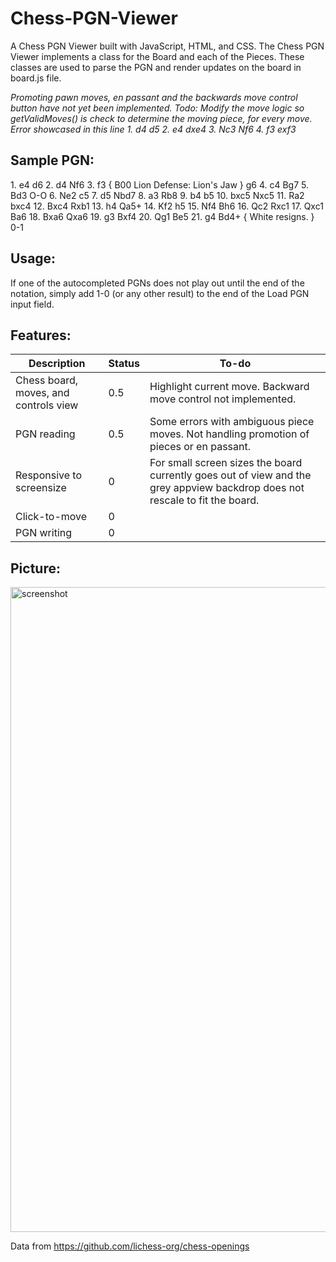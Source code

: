 # Chess-PGN-Viewer
A Chess PGN Viewer built with JavaScript, HTML, and CSS. The Chess PGN Viewer implements a class for the Board and each of the Pieces. These classes are used to parse the PGN and render updates on the board in board.js file.

*Promoting pawn moves, en passant and the backwards move control button have not yet been implemented.*
*Todo: Modify the move logic so getValidMoves() is check to determine the moving piece, for every move. Error showcased in this line 1. d4 d5 2. e4 dxe4 3. Nc3 Nf6 4. f3 exf3*

## Sample PGN: 

<p> 1. e4 d6 2. d4 Nf6 3. f3 { B00 Lion Defense: Lion's Jaw } g6 4. c4 Bg7 5. Bd3 O-O 6. Ne2 c5 7. d5 Nbd7 8. a3 Rb8 9. b4 b5 10. bxc5 Nxc5 11. Ra2 bxc4 12. Bxc4 Rxb1 13. h4 Qa5+ 14. Kf2 h5 15. Nf4 Bh6 16. Qc2 Rxc1 17. Qxc1 Ba6 18. Bxa6 Qxa6 19. g3 Bxf4 20. Qg1 Be5 21. g4 Bd4+ { White resigns. } 0-1 </p>

## Usage:

If one of the autocompleted PGNs does not play out until the end of the notation, simply add 1-0 (or any other result) to the end of the Load PGN input field.

## Features:
 Description | Status | To-do
 --- | --- | --- |
 Chess board, moves, and controls view | 0.5 | Highlight current move. Backward move control not implemented. 
 PGN reading | 0.5 | Some errors with ambiguous piece moves. Not handling promotion of pieces or en passant.
 Responsive to screensize | 0 | For small screen sizes the board currently goes out of view and the grey appview backdrop does not rescale to fit the board.
 Click-to-move | 0 | 
 PGN writing | 0 | 

## Picture:
<img width="1032" alt="screenshot" src="https://user-images.githubusercontent.com/37254717/209571443-9f8e8e3a-76b1-4a2f-a585-25ac7e9892ae.png">

Data from
https://github.com/lichess-org/chess-openings
